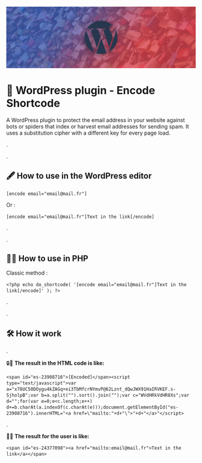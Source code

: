 ![WordPress plugin: Encode Shortcode](https://raw.githubusercontent.com/julien-jacob/encode-shortcode/master/assets/banner-1544x500.jpg)

# 💌 WordPress plugin - Encode Shortcode

A WordPress plugin to protect the email address in your website against bots or spiders that index or harvest email addresses for sending spam. It uses a substitution cipher with a different key for every page load.

.

.

## 🖋️ How to use in the WordPress editor

    [encode email="email@mail.fr"]

Or :

    [encode email="email@mail.fr"]Text in the link[/encode]

.

.

## 👩‍💻 How to use in PHP

Classic method :

    <?php echo do_shortcode( '[encode email="email@mail.fr"]Text in the link[/encode]' ); ?>

.

.

## 🛠️ How it work

.

🔒📨 **The result in the HTML code is like:**

    <span id="es-23908716">[Encoded]</span><script type="text/javascript">var a="x78UC50DOygu4kZAGq+ei3TbMfcrNYmvP@62Lznt_dQwJWX91HaIRVKEF.s-SjholpB";var b=a.split("").sort().join("");var c="WVdHRkVdHR8Xs";var d="";for(var e=0;e<c.length;e++)	d+=b.charAt(a.indexOf(c.charAt(e)));document.getElementById("es-23908716").innerHTML="<a href=\"mailto:"+d+"\">"+d+"</a>"</script>

.

🔑💌 **The result for the user is like:**

    <span id="es-24377098"><a href="mailto:email@mail.fr">Text in the link</a></span>
